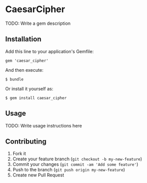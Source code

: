 # CaesarCipher

TODO: Write a gem description

## Installation

Add this line to your application's Gemfile:

    gem 'caesar_cipher'

And then execute:

    $ bundle

Or install it yourself as:

    $ gem install caesar_cipher

## Usage

TODO: Write usage instructions here

## Contributing

1. Fork it
2. Create your feature branch (`git checkout -b my-new-feature`)
3. Commit your changes (`git commit -am 'Add some feature'`)
4. Push to the branch (`git push origin my-new-feature`)
5. Create new Pull Request
